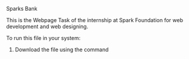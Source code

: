 Sparks Bank

This is the Webpage Task of the internship at Spark Foundation for web development and web designing.

To run this file in your system:

1. Download the file using the command
